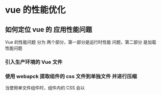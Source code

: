 # vue 的性能优化

## 如何定位 vue 的 应用性能问题

Vue 的性能问题 分为 两个部分，第一部分是运行时性能 问题，第二部分 是加载性能问题

### 引入生产环境的 Vue 文件

### 使用 webapck 提取组件的 css 文件到单独文件 并进行压缩

当使用单文件组件时，组件内的 CSS 会以 <style> 标签的方式通过 JavaScript 动态注入。这有一些小小的运行时开销，将所有组件的 CSS 提取到同一个文件可以避免这个问题，也会让 CSS 更好地进行压缩和缓存

### 利用 Object.freeze()提升性能

```js
Object.freeze() 可以冻结一个对象，冻结之后不能向这个对象添加新的属性，不能修改其已有属性的值，不能删除已有属性，以及不能修改该对象已有属性的可枚举性、可配置性、可写性。该方法返回被冻结的对象。
当你把一个普通的 JavaScript 对象传给 Vue 实例的  data  选项，Vue 将遍历此对象所有的属性，并使用  Object.defineProperty  把这些属性全部转为 getter/setter，这些 getter/setter 对用户来说是不可见的，但是在内部它们让 Vue 追踪依赖，在属性被访问和修改时通知变化。
但 Vue 在遇到像 Object.freeze() 这样被设置为不可配置之后的对象属性时，不会为对象加上 setter getter 等数据劫持的方法
```

### 扁平化 store 数据结构

### 合理的使用持久化 Store 数据

### 组件懒加载

### 侧边栏路由懒加载

## vue 的应用加载性能优化

### 服务端渲染

### 组件懒加载

#### 参考文档：

https://juejin.im/post/5b960fcae51d450e9d645c5f
